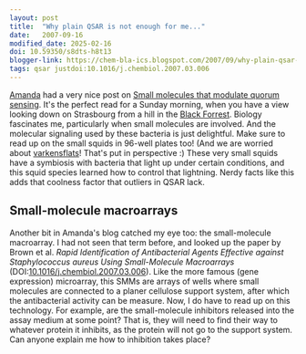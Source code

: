 ```yaml
---
layout: post
title:  "Why plain QSAR is not enough for me..."
date:   2007-09-16
modified_date: 2025-02-16
doi: 10.59350/s8dts-h8t13
blogger-link: https://chem-bla-ics.blogspot.com/2007/09/why-plain-qsar-is-not-enough-for-me.html
tags: qsar justdoi:10.1016/j.chembiol.2007.03.006
---
```


[Amanda](http://chemistrylabnotebook.blogspot.com/) had a very nice post on [Small molecules that modulate quorum sensing](http://chemistrylabnotebook.blogspot.com/2007/09/on-thursday-helen-blackwell-from.html).
It's the perfect read for a Sunday morning, when you have a view looking down on Strasbourg from a hill in the
[Black Forrest](http://en.wikipedia.org/wiki/Black_forrest). Biology fascinates me, particularly when small
molecules are involved. And the molecular signaling used by these bacteria is just delightful. Make sure to
read up on the small squids in 96-well plates too! (And we are worried about [varkensflats](http://www.dierenwelzijn-nederland.nl/varkensflats.htm)!
That's put in perspective :) These very small squids have a symbiosis with bacteria that light up under
certain conditions, and this squid species learned how to control that lightning. Nerdy facts like this
adds that coolness factor that outliers in QSAR lack.

## Small-molecule macroarrays

Another bit in Amanda's blog catched my eye too: the small-molecule macroarray. I had not seen that term before,
and looked up the paper by Brown et al. *Rapid Identification of Antibacterial Agents Effective against
Staphylococcus aureus Using Small-Molecule Macroarrays* (DOI:[10.1016/j.chembiol.2007.03.006](https://doi.org/10.1016/j.chembiol.2007.03.006)).
Like the more famous (gene expression) microarray, this SMMs are arrays of wells where small molecules are
connected to a planer cellulose support system, after which the antibacterial activity can be measure.
Now, I do have to read up on this technology. For example, are the small-molecule inhibitors released
into the assay medium at some point? That is, they will need to find their way to whatever protein it
inhibits, as the protein will not go to the support system. Can anyone explain me how to inhibition
takes place?
